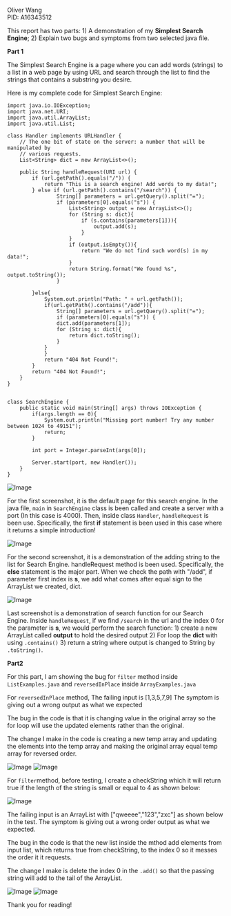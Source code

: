 Oliver Wang \
PID: A16343512

This report has two parts: 1) A demonstration of my **Simplest Search Engine**; 2) Explain two bugs and symptoms from two selected java file.

**Part 1**

The Simplest Search Engine is a page where you can add words (strings) to a list in a web page by using URL and search through the list to find the strings that contains a substring you desire.

Here is my complete code for Simplest Search Engine:

```
import java.io.IOException;
import java.net.URI;
import java.util.ArrayList;
import java.util.List;

class Handler implements URLHandler {
    // The one bit of state on the server: a number that will be manipulated by
    // various requests.
    List<String> dict = new ArrayList<>();

    public String handleRequest(URI url) {
        if (url.getPath().equals("/")) {
            return "This is a search engine! Add words to my data!";
        } else if (url.getPath().contains("/search")) {
                String[] parameters = url.getQuery().split("=");
                if (parameters[0].equals("s")) {
                    List<String> output = new ArrayList<>();
                    for (String s: dict){
                        if (s.contains(parameters[1])){
                            output.add(s);
                        }
                    }
                    if (output.isEmpty()){
                        return "We do not find such word(s) in my data!";
                    }
                    return String.format("We found %s", output.toString());
                }
        
        }else{ 
            System.out.println("Path: " + url.getPath());
            if(url.getPath().contains("/add")){
                String[] parameters = url.getQuery().split("=");
                if (parameters[0].equals("s")) {
                dict.add(parameters[1]);
                for (String s: dict){
                    return dict.toString();
                }
            }
            }
            return "404 Not Found!";
        }
        return "404 Not Found!";
    }
}


class SearchEngine {
    public static void main(String[] args) throws IOException {
        if(args.length == 0){
            System.out.println("Missing port number! Try any number between 1024 to 49151");
            return;
        }

        int port = Integer.parseInt(args[0]);

        Server.start(port, new Handler());
    }
}
```

![Image](https://i.imgur.com/TwXXbLv.png)

For the first screenshot, it is the default page for this search engine. In the java file, ```main``` in ```SearchEngine``` class is been called and create a server with a port (In this case is 4000). Then, inside class ```Handler```, ```handleRequest``` is been use. Specifically, the first **if** statement is been used in this case where it returns a simple introduction! 

![Image](https://i.imgur.com/eqGSR4K.png)

For the second screenshot, it is a demonstration of the adding string to the list for Search Engine. handleRequest method is been used. Specifically, the **else** statement is the major part. When we check the path with "/add", if parameter first index is **s**, we add what comes after equal sign to the ArrayList we created, dict. 

![Image](https://i.imgur.com/ufNhEzf.png)

Last screenshot is a demonstration of search function for our Search Engine. Inside ```handleRequest```, if we find ```/search``` in the url and the index 0 for the parameter is **s**, we would perform the search function: 1) create a new ArrayList called **output** to hold the desired output 2) For loop the **dict** with using ```.contains()```  3) return a string where output is changed to String by ```.toString()```.

**Part2**

For this part, I am showing the bug for ```filter``` method inside ```ListExamples.java``` and ```reversedInPlace``` inside ```ArrayExamples.java```

For ```reversedInPlace``` method, The failing input is [1,3,5,7,9]
The symptom is giving out a wrong output as what we expected

The bug in the code is that it is changing value in the original array so the for loop will use the updated elements rather than the original.

The change I make in the code is creating a new temp array and updating the elements into the temp array and making the original array equal temp array for reversed order.

![Image](https://i.imgur.com/cxi7Yad.png)
![Image](https://i.imgur.com/crPYjUx.png)

For ```filter```method, before testing, I create a checkString which it will return true if the length of the string is small or equal to 4 as shown below:


![Image](https://i.imgur.com/iJZ2lxw.png)

The failing input is an ArrayList with ["qweeee","123","zxc"] as shown below in the test.
The symptom is giving out a wrong order output as what we expected. 

The bug in the code is that the new list inside the mthod add elements from input list, which returns true from checkString, to the index 0 so it messes the order it it requests. 

The change I make is delete the index 0 in the ```.add()``` so that the passing string will add to the tail of the ArrayList.

![Image](https://i.imgur.com/GZskSVC.png)
![Image](https://i.imgur.com/GqDOisN.png)

Thank you for reading!